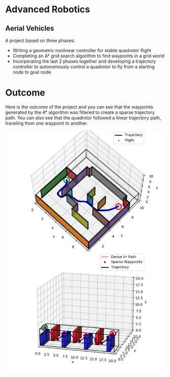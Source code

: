 # Advanced Robotics 
## Aerial Vehicles 

A project based on three phases: 
- Writing a geometric nonlinear controller for stable quadrotor flight 
- Completing an A* grid search algorithm to find waypoints in a grid world 
- Incorporating the last 2 phases together and developing a trajectory controller to autonomously control a quadrotor to fly from a starting node to goal node 

# Outcome 
Here is the outcome of the project and you can see that the waypoints generated by the A* algorithm was filtered to create a sparse trajectory path. You can also see that the quadrotor followed a linear trajectory path, traveling from one waypoint to another.

![alt text](https://github.com/anthonyn2121/autonomous_uav/blob/master/media/test_maze.png) 
![alt text](https://github.com/anthonyn2121/autonomous_uav/blob/master/media/test_over_under.png)
